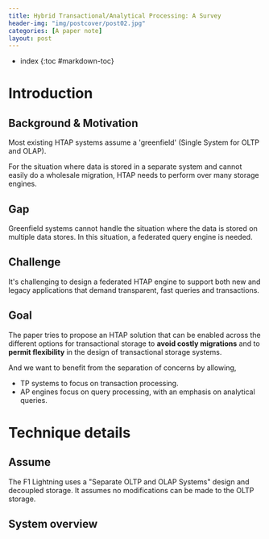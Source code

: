 ```yaml
---
title: Hybrid Transactional/Analytical Processing: A Survey
header-img: "img/postcover/post02.jpg"
categories: [A paper note]
layout: post
---
```

- index
{:toc #markdown-toc}
# Introduction

## Background & Motivation

Most existing HTAP systems assume a 'greenfield' (Single System for OLTP and OLAP). 

For the situation where data is stored in a separate system and cannot easily do a wholesale migration, HTAP needs to perform over many storage engines. 

## Gap

Greenfield systems cannot handle the situation where the data is stored on multiple data stores. In this situation, a federated query engine is needed.

## Challenge

It's challenging to design a federated HTAP engine to support both new and legacy applications that demand transparent, fast queries and transactions.

## Goal

The paper tries to propose an HTAP solution that can be enabled across the different options for transactional storage to **avoid costly migrations** and to **permit flexibility** in the design of transactional storage systems. 

And we want to benefit from the separation of concerns by allowing,

- TP systems to focus on transaction processing.
- AP engines focus on query processing, with an emphasis on analytical queries.

# Technique details

## Assume

The F1 Lightning uses a "Separate OLTP and OLAP Systems" design and decoupled storage. It assumes no modifications can be made to the OLTP storage. 

## System overview









